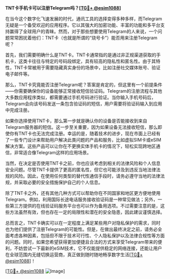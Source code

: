 **TNT卡手机卡可以注册Telegram吗？[[TG💪+ @esim1088](https://t.me/s/esim1088)]**

在当今这个数字化飞速发展的时代，通讯工具的选择变得多种多样，而Telegram无疑是一个备受欢迎的应用程序。它以其强大的加密功能、丰富的功能和多平台支持赢得了全球用户的青睐。然而，对于那些想要使用Telegram的人来说，一个问题常常困扰着他们：TNT卡（也就是所谓的“烧号卡”）能否用来注册Telegram呢？

首先，我们需要明确什么是TNT卡。TNT卡通常指的是通过非正规渠道获取的手机卡，这类卡往往与特定的号码段绑定，具有较高的隐私性和匿名性。由于其特性，TNT卡常被用于需要隐藏真实身份的场景中，比如注册社交媒体账号、验证电子邮件等。

那么，TNT卡究竟能否注册Telegram呢？答案是肯定的，但这里有一个前提条件——你需要确保你的设备能够正常接收短信验证码。Telegram的注册流程与其他大多数应用程序类似，都需要通过手机号码进行验证。当你输入手机号码后，Telegram会向该号码发送一条包含验证码的短信，用户需要将验证码输入到应用中完成注册。

如果你选择使用TNT卡，那么第一步就是确认你的设备是否能接收到来自Telegram服务器的短信。这一步至关重要，因为如果设备无法接收短信，那么即使你有TNT卡也无法完成注册。幸运的是，随着技术的进步，现在市面上已经有了一些专门设计来帮助用户解决此类问题的产品和服务，比如虚拟SIM卡或eSIM解决方案。这些产品可以让你在不更换实体手机卡的情况下，轻松实现跨地区通信，非常适合像Telegram这样的应用场景。

当然，在决定是否使用TNT卡之前，你也应该考虑到相关的法律风险和个人信息安全问题。尽管TNT卡提供了更高的匿名性，但它也可能涉及到违反当地法律法规的风险。因此，在使用任何类型的替代性通信手段时，请务必遵守当地的法律法规，并采取必要的安全措施保护自己的个人信息。

除了TNT卡之外，还有其他几种方式可以帮助你在不同国家和地区更方便地使用Telegram。例如，利用国际长途电话服务接收验证码是一种常见做法；另外，一些第三方提供的在线验证码服务平台也可以作为备用选项。不过需要注意的是，这些方法虽然有效，但也存在一定的局限性和潜在的安全隐患，因此建议谨慎选择。

总而言之，TNT卡确实可以在一定程度上满足某些用户对隐私保护的需求，同时也为他们提供了注册Telegram的可能性。但是，在做出最终决定之前，请务必全面考虑各种因素，包括但不限于技术可行性、个人隐私保护以及法律合规性等方面的问题。同时，如果您希望获得更加便捷且合法的方式来享受Telegram带来的便利，不妨尝试一下最新的eSIM技术，它不仅能提供稳定的网络连接，还能让用户在全球范围内无缝切换运营商，真正做到随时随地畅享数字生活[[TG💪+ @esim1088](https://t.me/s/esim1088)]！

[[TG💪+ @esim1088](https://t.me/s/esim1088) ![Image](https://i.postimg.cc/4NQfJmqS/Snipaste-2025-05-13-00-14-12.png)]